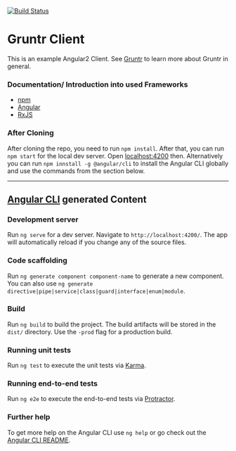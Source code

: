 [![Build Status](https://travis-ci.org/bzmmarvin222/gruntr-client.svg?branch=master)](https://travis-ci.org/bzmmarvin222/gruntr-client)

# Gruntr Client
This is an example Angular2 Client. See [Gruntr](https://github.com/bzmmarvin222/gruntr) to learn more about Gruntr in general.

### Documentation/ Introduction into used Frameworks
- [npm](https://www.npmjs.com/get-npm)
- [Angular](https://angular.io/guide/quickstart)
- [RxJS](https://github.com/ReactiveX/rxjs)

### After Cloning
After cloning the repo, you need to run `npm install`.
After that, you can run `npm start` for the local dev server. Open [localhost:4200](http://localhost:4200) then.
Alternatively you can run `npm innstall -g @angular/cli` to install the Angular CLI globally and use the commands from the section below.

***

## [Angular CLI](https://github.com/angular/angular-cli) generated Content
### Development server

Run `ng serve` for a dev server. Navigate to `http://localhost:4200/`. The app will automatically reload if you change any of the source files.

### Code scaffolding

Run `ng generate component component-name` to generate a new component. You can also use `ng generate directive|pipe|service|class|guard|interface|enum|module`.

### Build

Run `ng build` to build the project. The build artifacts will be stored in the `dist/` directory. Use the `-prod` flag for a production build.

### Running unit tests

Run `ng test` to execute the unit tests via [Karma](https://karma-runner.github.io).

### Running end-to-end tests

Run `ng e2e` to execute the end-to-end tests via [Protractor](http://www.protractortest.org/).

### Further help

To get more help on the Angular CLI use `ng help` or go check out the [Angular CLI README](https://github.com/angular/angular-cli/blob/master/README.md).
